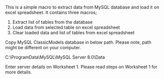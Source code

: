 This is a simple macro to extract data from MySQL database and load it on excel spreadsheet.
It contains three macros;

1. Extract list of tables from the database
2. Load data from selected table on excel spreadsheet
3. Clear loaded data and list of tables from excel spreadsheet

Copy MySQL ClassicModels database in below path. Please note, path might be different on your computer.

C:\ProgramData\MySQL\MySQL Server 8.0\Data

Enter server details on Worksheet 1. Please read steps on Worksheet 1 for more details.
